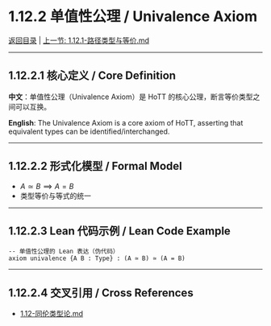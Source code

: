 # 1.12.2 单值性公理 / Univalence Axiom

[返回目录](../CONTINUOUS_PROGRESS.md) | [上一节: 1.12.1-路径类型与等价.md](1.12.1-路径类型与等价.md)

---

## 1.12.2.1 核心定义 / Core Definition

**中文**：单值性公理（Univalence Axiom）是 HoTT 的核心公理，断言等价类型之间可以互换。

**English**: The Univalence Axiom is a core axiom of HoTT, asserting that equivalent types can be identified/interchanged.

---

## 1.12.2.2 形式化模型 / Formal Model

- $A \simeq B \implies A = B$
- 类型等价与等式的统一

---

## 1.12.2.3 Lean 代码示例 / Lean Code Example

```lean
-- 单值性公理的 Lean 表达（伪代码）
axiom univalence {A B : Type} : (A ≃ B) ≃ (A = B)
```

---

## 1.12.2.4 交叉引用 / Cross References

- [1.12-同伦类型论.md](1.12-同伦类型论.md)
